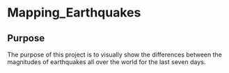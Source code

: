 # Mapping_Earthquakes
## Purpose
The purpose of this project is to visually show the differences between the magnitudes of earthquakes all over the world for the last seven days.